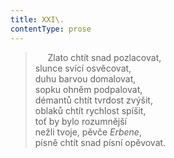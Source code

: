 ```yaml
---
title: XXI\.
contentType: prose
---
```


>      Zlato chtít snad pozlacovat,  
> slunce svící osvěcovat,  
> duhu barvou domalovat,  
> sopku ohněm podpalovat,  
> démantů chtít tvrdost zvýšit,  
> oblaků chtít rychlost spíšit,  
> toť by bylo rozumnější  
> nežli tvoje, pěvče _Erbene_,  
> písně chtít snad písní opěvovat.
